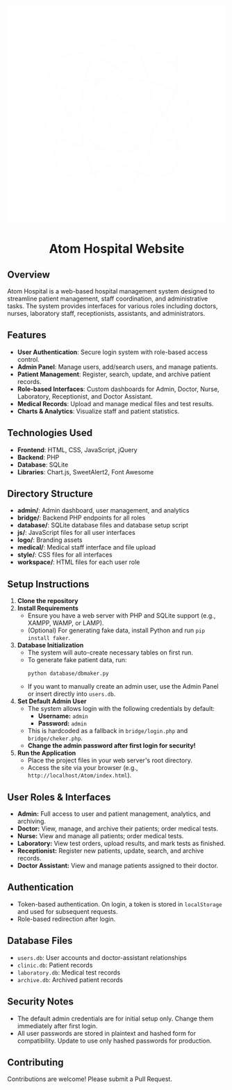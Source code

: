 <div align="center">
  <img src="logo/image.png" alt="Atom-hospital">
  <h1>Atom Hospital Website</h1>
</div>

## Overview
Atom Hospital is a web-based hospital management system designed to streamline patient management, staff coordination, and administrative tasks. The system provides interfaces for various roles including doctors, nurses, laboratory staff, receptionists, assistants, and administrators.

## Features
- **User Authentication**: Secure login system with role-based access control.
- **Admin Panel**: Manage users, add/search users, and manage patients.
- **Patient Management**: Register, search, update, and archive patient records.
- **Role-based Interfaces**: Custom dashboards for Admin, Doctor, Nurse, Laboratory, Receptionist, and Doctor Assistant.
- **Medical Records**: Upload and manage medical files and test results.
- **Charts & Analytics**: Visualize staff and patient statistics.

## Technologies Used
- **Frontend**: HTML, CSS, JavaScript, jQuery
- **Backend**: PHP
- **Database**: SQLite
- **Libraries**: Chart.js, SweetAlert2, Font Awesome

## Directory Structure
- **admin/**: Admin dashboard, user management, and analytics
- **bridge/**: Backend PHP endpoints for all roles
- **database/**: SQLite database files and database setup script
- **js/**: JavaScript files for all user interfaces
- **logo/**: Branding assets
- **medical/**: Medical staff interface and file upload
- **style/**: CSS files for all interfaces
- **workspace/**: HTML files for each user role

## Setup Instructions
1. **Clone the repository**
2. **Install Requirements**
   - Ensure you have a web server with PHP and SQLite support (e.g., XAMPP, WAMP, or LAMP).
   - (Optional) For generating fake data, install Python and run `pip install faker`.
3. **Database Initialization**
   - The system will auto-create necessary tables on first run.
   - To generate fake patient data, run:
     ```
     python database/dbmaker.py
     ```
   - If you want to manually create an admin user, use the Admin Panel or insert directly into `users.db`.
4. **Set Default Admin User**
   - The system allows login with the following credentials by default:
     - **Username:** `admin`
     - **Password:** `admin`
   - This is hardcoded as a fallback in `bridge/login.php` and `bridge/cheker.php`.
   - **Change the admin password after first login for security!**
5. **Run the Application**
   - Place the project files in your web server's root directory.
   - Access the site via your browser (e.g., `http://localhost/Atom/index.html`).

## User Roles & Interfaces
- **Admin:** Full access to user and patient management, analytics, and archiving.
- **Doctor:** View, manage, and archive their patients; order medical tests.
- **Nurse:** View and manage all patients; order medical tests.
- **Laboratory:** View test orders, upload results, and mark tests as finished.
- **Receptionist:** Register new patients, update, search, and archive records.
- **Doctor Assistant:** View and manage patients assigned to their doctor.

## Authentication
- Token-based authentication. On login, a token is stored in `localStorage` and used for subsequent requests.
- Role-based redirection after login.

## Database Files
- `users.db`: User accounts and doctor-assistant relationships
- `clinic.db`: Patient records
- `laboratory.db`: Medical test records
- `archive.db`: Archived patient records

## Security Notes
- The default admin credentials are for initial setup only. Change them immediately after first login.
- All user passwords are stored in plaintext and hashed form for compatibility. Update to use only hashed passwords for production.

## Contributing
Contributions are welcome! Please submit a Pull Request.

